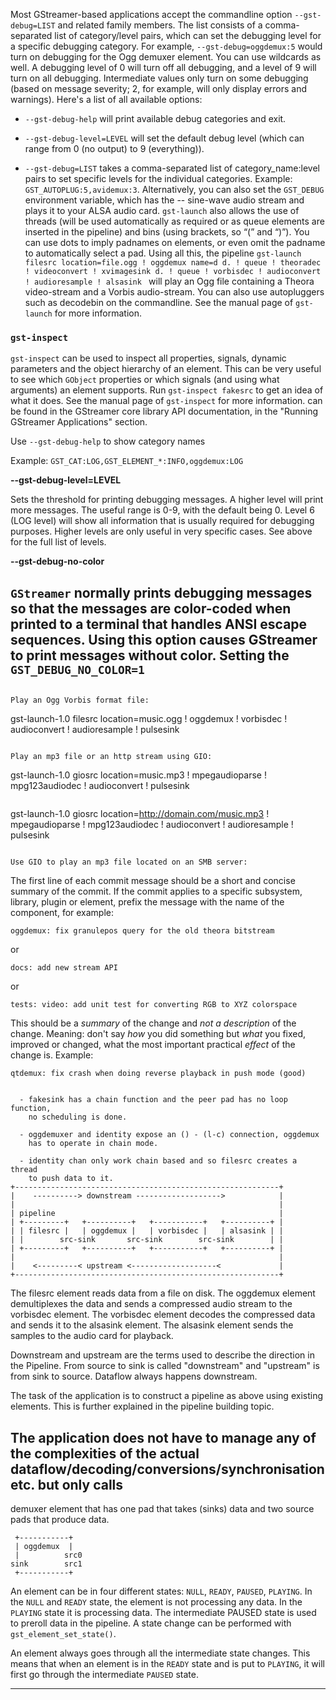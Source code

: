 
Most GStreamer-based applications accept the commandline option
`--gst-debug=LIST` and related family members. The list consists of a
comma-separated list of category/level pairs, which can set the
debugging level for a specific debugging category. For example,
`--gst-debug=oggdemux:5` would turn on debugging for the Ogg demuxer
element. You can use wildcards as well. A debugging level of 0 will turn
off all debugging, and a level of 9 will turn on all debugging.
Intermediate values only turn on some debugging (based on message
severity; 2, for example, will only display errors and warnings). Here's
a list of all available options:

  - `--gst-debug-help` will print available debug categories and exit.

  - `--gst-debug-level=LEVEL` will set the default debug level (which
    can range from 0 (no output) to 9 (everything)).

  - `--gst-debug=LIST` takes a comma-separated list of
    category\_name:level pairs to set specific levels for the individual
    categories. Example: `GST_AUTOPLUG:5,avidemux:3`. Alternatively, you
    can also set the `GST_DEBUG` environment variable, which has the
--
sine-wave audio stream and plays it to your ALSA audio card.
`gst-launch` also allows the use of threads (will be used automatically
as required or as queue elements are inserted in the pipeline) and bins
(using brackets, so “(” and “)”). You can use dots to imply padnames on
elements, or even omit the padname to automatically select a pad. Using
all this, the pipeline `gst-launch filesrc location=file.ogg ! oggdemux
name=d
d. ! queue ! theoradec ! videoconvert ! xvimagesink
d. ! queue ! vorbisdec ! audioconvert ! audioresample ! alsasink
` will play an Ogg file containing a Theora video-stream and a Vorbis
audio-stream. You can also use autopluggers such as decodebin on the
commandline. See the manual page of `gst-launch` for more information.

### `gst-inspect`

`gst-inspect` can be used to inspect all properties, signals, dynamic
parameters and the object hierarchy of an element. This can be very
useful to see which `GObject` properties or which signals (and using
what arguments) an element supports. Run `gst-inspect fakesrc` to get an
idea of what it does. See the manual page of `gst-inspect` for more
information.
can be found in the GStreamer core library API documentation, in the
"Running GStreamer Applications" section.

Use `--gst-debug-help` to show category names

Example: `GST_CAT:LOG,GST_ELEMENT_*:INFO,oggdemux:LOG`

**--gst-debug-level=LEVEL**

Sets the threshold for printing debugging messages.  A higher level
will print more messages.  The useful range is 0-9, with the default
being 0. Level 6 (LOG level) will show all information that is usually
required for debugging purposes. Higher levels are only useful in very
specific cases. See above for the full list of levels.

**--gst-debug-no-color**

`GStreamer` normally prints debugging messages so that the
messages are color-coded when printed to a terminal that handles
ANSI escape sequences.  Using this option causes GStreamer
to print messages without color. Setting the `GST_DEBUG_NO_COLOR=1`
--
```

Play an Ogg Vorbis format file:

```
gst-launch-1.0 filesrc location=music.ogg ! oggdemux ! vorbisdec ! audioconvert ! audioresample ! pulsesink
```

Play an mp3 file or an http stream using GIO:

```
gst-launch-1.0 giosrc location=music.mp3 ! mpegaudioparse ! mpg123audiodec ! audioconvert ! pulsesink
```

```
gst-launch-1.0 giosrc location=http://domain.com/music.mp3 ! mpegaudioparse ! mpg123audiodec ! audioconvert ! audioresample ! pulsesink
```

Use GIO to play an mp3 file located on an SMB server:

```

The first line of each commit message should be a short and concise summary
of the commit. If the commit applies to a specific subsystem, library, plugin
or element, prefix the message with the name of the component, for example:

    oggdemux: fix granulepos query for the old theora bitstream

or

    docs: add new stream API

or

    tests: video: add unit test for converting RGB to XYZ colorspace

This should be a *summary* of the change and _not a description_ of the change.
Meaning: don't say *how* you did something but *what* you fixed, improved or
changed, what the most important practical *effect* of the change is. Example:

    qtdemux: fix crash when doing reverse playback in push mode (good)

```

  - fakesink has a chain function and the peer pad has no loop function,
    no scheduling is done.

  - oggdemuxer and identity expose an () - (l-c) connection, oggdemux
    has to operate in chain mode.

  - identity chan only work chain based and so filesrc creates a thread
    to push data to it.
+-----------------------------------------------------------+
|    ----------> downstream ------------------->            |
|                                                           |
| pipeline                                                  |
| +---------+   +----------+   +-----------+   +----------+ |
| | filesrc |   | oggdemux |   | vorbisdec |   | alsasink | |
| |        src-sink       src-sink        src-sink        | |
| +---------+   +----------+   +-----------+   +----------+ |
|                                                           |
|    <---------< upstream <-------------------<             |
+-----------------------------------------------------------+
```

The filesrc element reads data from a file on disk. The oggdemux element
demultiplexes the data and sends a compressed audio stream to the vorbisdec
element. The vorbisdec element decodes the compressed data and sends it
to the alsasink element. The alsasink element sends the samples to the
audio card for playback.

Downstream and upstream are the terms used to describe the direction in
the Pipeline. From source to sink is called "downstream" and "upstream"
is from sink to source. Dataflow always happens downstream.

The task of the application is to construct a pipeline as above using
existing elements. This is further explained in the pipeline building
topic.

The application does not have to manage any of the complexities of the
actual dataflow/decoding/conversions/synchronisation etc. but only calls
--
demuxer element that has one pad that takes (sinks) data and two source
pads that produce data.

```
 +-----------+
 | oggdemux  |
 |          src0
sink        src1
 +-----------+
```

An element can be in four different states: `NULL`, `READY`, `PAUSED`,
`PLAYING`. In the `NULL` and `READY` state, the element is not processing any
data. In the `PLAYING` state it is processing data. The intermediate
PAUSED state is used to preroll data in the pipeline. A state change can
be performed with `gst_element_set_state()`.

An element always goes through all the intermediate state changes. This
means that when an element is in the `READY` state and is put to `PLAYING`,
it will first go through the intermediate `PAUSED` state.


---

